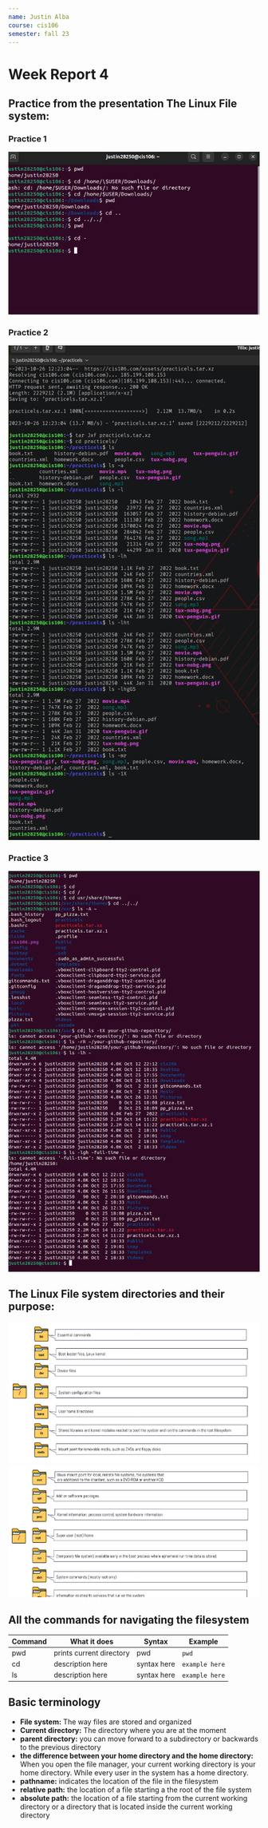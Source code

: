 ```yaml
---
name: Justin Alba
course: cis106
semester: fall 23
---
```


# Week Report 4

## Practice from the presentation The Linux File system:
### Practice 1
![practice 1](wr4-p1.png)<br>
### Practice 2
![practice 2](wr4-p2.png)<br>
### Practice 3
![practice 3](wr4-p3.png)<br>

## The Linux File system directories and their purpose:

![filesystem 1](fs1.1.png)<br>
![filesystem 2](fs1.2.png)<br>

## All the commands for navigating the filesystem

| Command | What it does             | Syntax      | Example        |
| ------- | ------------------------ | ----------- | -------------- |
| pwd     | prints current directory | pwd         | `pwd`          |
| cd      | description here         | syntax here | `example here` |
| ls      | description here         | syntax here | `example here` |

## Basic terminology
* **File system:** The  way files are stored and organized
* **Current directory:** The directory where you are at the moment
* **parent directory:** you can move forward to a subdirectory or backwards to the previous directory
* **the difference between your home directory and the home directory:** When you open the file manager, your current working directory is your home directory. While every user in the system has a home directory.
* **pathname:** indicates the location of the file in the filesystem
* **relative path:** the location of a file starting a the root of the file system
* **absolute path:** the location of a file starting from the current working directory or a directory that is located inside the current working directory 


